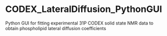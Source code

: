 # CODEX_LateralDiffusion_PythonGUI
Python GUI for fitting experimental 31P CODEX solid state NMR data to obtain phospholipid lateral diffusion coefficients
